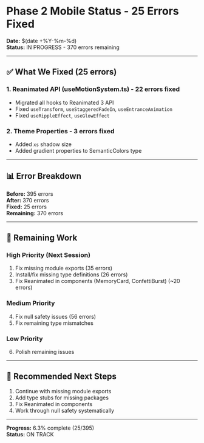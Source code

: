 # Phase 2 Mobile Status - 25 Errors Fixed

**Date:** $(date +%Y-%m-%d)  
**Status:** IN PROGRESS - 370 errors remaining

---

## ✅ What We Fixed (25 errors)

### 1. Reanimated API (useMotionSystem.ts) - 22 errors fixed
- Migrated all hooks to Reanimated 3 API
- Fixed `useTransform`, `useStaggeredFadeIn`, `useEntranceAnimation`
- Fixed `useRippleEffect`, `useGlowEffect`

### 2. Theme Properties - 3 errors fixed  
- Added `xs` shadow size
- Added gradient properties to SemanticColors type

---

## 📊 Error Breakdown

**Before:** 395 errors  
**After:** 370 errors  
**Fixed:** 25 errors  
**Remaining:** 370 errors

---

## 🎯 Remaining Work

### High Priority (Next Session)
1. Fix missing module exports (35 errors)
2. Install/fix missing type definitions (26 errors)
3. Fix Reanimated in components (MemoryCard, ConfettiBurst) (~20 errors)

### Medium Priority
4. Fix null safety issues (56 errors)
5. Fix remaining type mismatches

### Low Priority  
6. Polish remaining issues

---

## 🚀 Recommended Next Steps

1. Continue with missing module exports
2. Add type stubs for missing packages
3. Fix Reanimated in components
4. Work through null safety systematically

---

**Progress:** 6.3% complete (25/395)  
**Status:** ON TRACK

